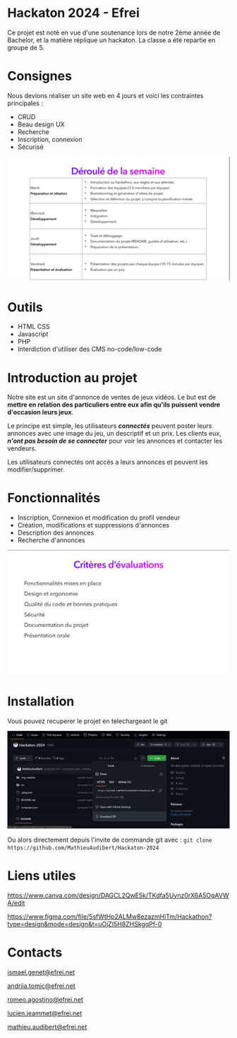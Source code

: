 # Hackaton 2024 - Efrei
Ce projet est noté en vue d'une soutenance lors de notre 2ème année de Bachelor, et la matière réplique un hackaton. La classe a été repartie en groupe de 5.

# Consignes
Nous devions réaliser un site web en 4 jours et voici les contraintes principales :
- CRUD
- Beau design UX
- Recherche
- Inscription, connexion
- Sécurisé

![Planning](/img/image.png)
# Outils
- HTML CSS
- Javascript
- PHP
- Interdiction d'utiliser des CMS no-code/low-code

# Introduction au projet
Notre site est un site d'annonce de ventes de jeux vidéos. Le but est de **mettre en relation des particuliers entre eux afin qu'ils puissent vendre d'occasion leurs jeux**.

Le principe est simple, les utilisateurs ***connectés*** peuvent poster leurs annonces avec une image du jeu, un descriptif et un prix. Les clients eux, ***n'ont pas besoin de se connecter*** pour voir les annonces et contacter les vendeurs.

Les utilisateurs connectés ont accès a leurs annonces et peuvent les modifier/supprimer.

# Fonctionnalités
- Inscription, Connexion et modification du profil vendeur
- Création, modifications et suppressions d'annonces
- Description des annonces
- Recherche d'annonces

![Criteres eval](/img/image1.png)
# Installation
Vous pouvez recuperer le projet en telechargeant le git 

![Screen telecharger](/img/3.png)

Ou alors directement depuis l'invite de commande git avec : `git clone https://github.com/MathieuAudibert/Hackaton-2024`

# Liens utiles
<u>https://www.canva.com/design/DAGCL2QwE5k/TKdfa5Uynz0rX6A5OqAVWA/edit

https://www.figma.com/file/5sfWtHp2ALMw8ezazmHiTm/Hackathon?type=design&mode=design&t=uOjZI5H8ZHSkgqPf-0</u>
# Contacts 
<u>ismael.genet@efrei.net

andrija.tomic@efrei.net

romeo.agostino@efrei.net

lucien.jeammet@efrei.net

mathieu.audibert@efrei.net </u>
